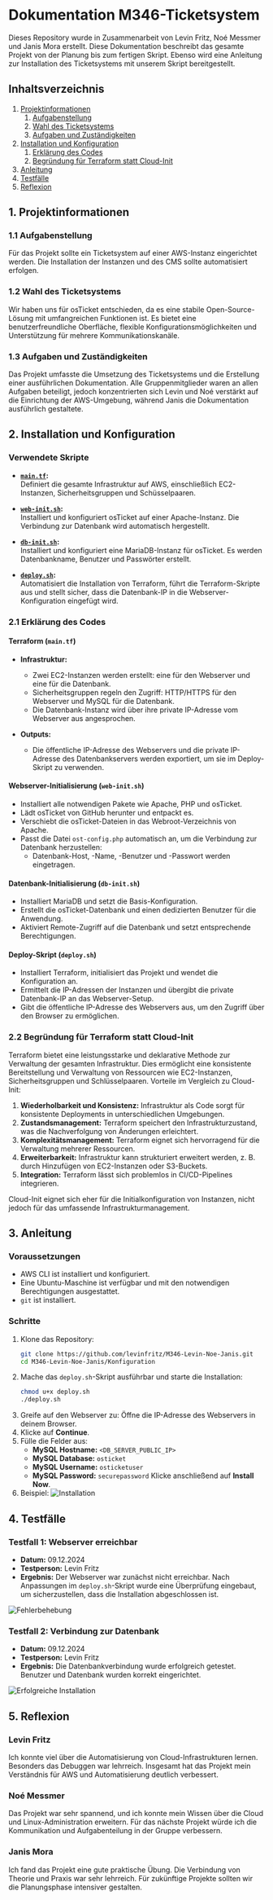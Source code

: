 # Dokumentation M346-Ticketsystem

Dieses Repository wurde in Zusammenarbeit von Levin Fritz, Noé Messmer und Janis Mora erstellt. Diese Dokumentation beschreibt das gesamte Projekt von der Planung bis zum fertigen Skript. Ebenso wird eine Anleitung zur Installation des Ticketsystems mit unserem Skript bereitgestellt.

## Inhaltsverzeichnis

1. [Projektinformationen](#projektinformationen)
   1. [Aufgabenstellung](#aufgabenstellung)
   2. [Wahl des Ticketsystems](#wahl-des-ticketsystems)
   3. [Aufgaben und Zuständigkeiten](#aufgaben-und-zuständigkeiten)
2. [Installation und Konfiguration](#installation-und-konfiguration)
   1. [Erklärung des Codes](#erklärung-des-codes)
   2. [Begründung für Terraform statt Cloud-Init](#begründung-für-terraform-statt-cloud-init)
3. [Anleitung](#anleitung)
4. [Testfälle](#testfälle)
5. [Reflexion](#reflexion)

## 1. Projektinformationen

### 1.1 Aufgabenstellung

Für das Projekt sollte ein Ticketsystem auf einer AWS-Instanz eingerichtet werden. Die Installation der Instanzen und des CMS sollte automatisiert erfolgen.

### 1.2 Wahl des Ticketsystems

Wir haben uns für osTicket entschieden, da es eine stabile Open-Source-Lösung mit umfangreichen Funktionen ist. Es bietet eine benutzerfreundliche Oberfläche, flexible Konfigurationsmöglichkeiten und Unterstützung für mehrere Kommunikationskanäle.

### 1.3 Aufgaben und Zuständigkeiten

Das Projekt umfasste die Umsetzung des Ticketsystems und die Erstellung einer ausführlichen Dokumentation. Alle Gruppenmitglieder waren an allen Aufgaben beteiligt, jedoch konzentrierten sich Levin und Noé verstärkt auf die Einrichtung der AWS-Umgebung, während Janis die Dokumentation ausführlich gestaltete.

## 2. Installation und Konfiguration

### Verwendete Skripte

- **[`main.tf`](https://github.com/levinfritz/M346-Levin-Noe-Janis/blob/main/Konfiguration/main.tf):**  
  Definiert die gesamte Infrastruktur auf AWS, einschließlich EC2-Instanzen, Sicherheitsgruppen und Schüsselpaaren.

- **[`web-init.sh`](https://github.com/levinfritz/M346-Levin-Noe-Janis/blob/main/Konfiguration/web-init.sh):**  
  Installiert und konfiguriert osTicket auf einer Apache-Instanz. Die Verbindung zur Datenbank wird automatisch hergestellt.

- **[`db-init.sh`](https://github.com/levinfritz/M346-Levin-Noe-Janis/blob/main/Konfiguration/db-init.sh):**  
  Installiert und konfiguriert eine MariaDB-Instanz für osTicket. Es werden Datenbankname, Benutzer und Passwörter erstellt.

- **[`deploy.sh`](https://github.com/levinfritz/M346-Levin-Noe-Janis/blob/main/Konfiguration/deploy.sh):**  
  Automatisiert die Installation von Terraform, führt die Terraform-Skripte aus und stellt sicher, dass die Datenbank-IP in die Webserver-Konfiguration eingefügt wird.

### 2.1 Erklärung des Codes

#### Terraform (`main.tf`)

- **Infrastruktur:**
  - Zwei EC2-Instanzen werden erstellt: eine für den Webserver und eine für die Datenbank.
  - Sicherheitsgruppen regeln den Zugriff: HTTP/HTTPS für den Webserver und MySQL für die Datenbank.
  - Die Datenbank-Instanz wird über ihre private IP-Adresse vom Webserver aus angesprochen.

- **Outputs:**
  - Die öffentliche IP-Adresse des Webservers und die private IP-Adresse des Datenbankservers werden exportiert, um sie im Deploy-Skript zu verwenden.

#### Webserver-Initialisierung (`web-init.sh`)

- Installiert alle notwendigen Pakete wie Apache, PHP und osTicket.
- Lädt osTicket von GitHub herunter und entpackt es.
- Verschiebt die osTicket-Dateien in das Webroot-Verzeichnis von Apache.
- Passt die Datei `ost-config.php` automatisch an, um die Verbindung zur Datenbank herzustellen:
  - Datenbank-Host, -Name, -Benutzer und -Passwort werden eingetragen.

#### Datenbank-Initialisierung (`db-init.sh`)

- Installiert MariaDB und setzt die Basis-Konfiguration.
- Erstellt die osTicket-Datenbank und einen dedizierten Benutzer für die Anwendung.
- Aktiviert Remote-Zugriff auf die Datenbank und setzt entsprechende Berechtigungen.

#### Deploy-Skript (`deploy.sh`)

- Installiert Terraform, initialisiert das Projekt und wendet die Konfiguration an.
- Ermittelt die IP-Adressen der Instanzen und übergibt die private Datenbank-IP an das Webserver-Setup.
- Gibt die öffentliche IP-Adresse des Webservers aus, um den Zugriff über den Browser zu ermöglichen.

### 2.2 Begründung für Terraform statt Cloud-Init

Terraform bietet eine leistungsstarke und deklarative Methode zur Verwaltung der gesamten Infrastruktur. Dies ermöglicht eine konsistente Bereitstellung und Verwaltung von Ressourcen wie EC2-Instanzen, Sicherheitsgruppen und Schlüsselpaaren. Vorteile im Vergleich zu Cloud-Init:

1. **Wiederholbarkeit und Konsistenz:** Infrastruktur als Code sorgt für konsistente Deployments in unterschiedlichen Umgebungen.
2. **Zustandsmanagement:** Terraform speichert den Infrastrukturzustand, was die Nachverfolgung von Änderungen erleichtert.
3. **Komplexitätsmanagement:** Terraform eignet sich hervorragend für die Verwaltung mehrerer Ressourcen.
4. **Erweiterbarkeit:** Infrastruktur kann strukturiert erweitert werden, z. B. durch Hinzufügen von EC2-Instanzen oder S3-Buckets.
5. **Integration:** Terraform lässt sich problemlos in CI/CD-Pipelines integrieren.

Cloud-Init eignet sich eher für die Initialkonfiguration von Instanzen, nicht jedoch für das umfassende Infrastrukturmanagement.

## 3. Anleitung

### Voraussetzungen

- AWS CLI ist installiert und konfiguriert.
- Eine Ubuntu-Maschine ist verfügbar und mit den notwendigen Berechtigungen ausgestattet.
- `git` ist installiert.

### Schritte

1. Klone das Repository:
   ```bash
   git clone https://github.com/levinfritz/M346-Levin-Noe-Janis.git
   cd M346-Levin-Noe-Janis/Konfiguration
   ```
2. Mache das `deploy.sh`-Skript ausführbar und starte die Installation:
   ```bash
   chmod u+x deploy.sh
   ./deploy.sh
   ```
3. Greife auf den Webserver zu: Öffne die IP-Adresse des Webservers in deinem Browser.
4. Klicke auf **Continue**.
5. Fülle die Felder aus:
   - **MySQL Hostname:** `<DB_SERVER_PUBLIC_IP>`
   - **MySQL Database:** `osticket`
   - **MySQL Username:** `osticketuser`
   - **MySQL Password:** `securepassword`
   Klicke anschließend auf **Install Now**.
6. Beispiel:
   ![Installation](https://github.com/levinfritz/M346-Levin-Noe-Janis/blob/main/Bilder/Installation_OS-Ticket.png)

## 4. Testfälle

### Testfall 1: Webserver erreichbar

- **Datum:** 09.12.2024  
- **Testperson:** Levin Fritz  
- **Ergebnis:** Der Webserver war zunächst nicht erreichbar. Nach Anpassungen im `deploy.sh`-Skript wurde eine Überprüfung eingebaut, um sicherzustellen, dass die Installation abgeschlossen ist.

![Fehlerbehebung](https://github.com/levinfritz/M346-Levin-Noe-Janis/blob/main/Bilder/FehlerWebserver.png)

### Testfall 2: Verbindung zur Datenbank

- **Datum:** 09.12.2024  
- **Testperson:** Levin Fritz  
- **Ergebnis:** Die Datenbankverbindung wurde erfolgreich getestet. Benutzer und Datenbank wurden korrekt eingerichtet.

![Erfolgreiche Installation](https://github.com/levinfritz/M346-Levin-Noe-Janis/blob/main/Bilder/Erfolgreiche%20Installation.png)

## 5. Reflexion

### Levin Fritz
Ich konnte viel über die Automatisierung von Cloud-Infrastrukturen lernen. Besonders das Debuggen war lehrreich. Insgesamt hat das Projekt mein Verständnis für AWS und Automatisierung deutlich verbessert.

### Noé Messmer
Das Projekt war sehr spannend, und ich konnte mein Wissen über die Cloud und Linux-Administration erweitern. Für das nächste Projekt würde ich die Kommunikation und Aufgabenteilung in der Gruppe verbessern.

### Janis Mora
Ich fand das Projekt eine gute praktische Übung. Die Verbindung von Theorie und Praxis war sehr lehrreich. Für zukünftige Projekte sollten wir die Planungsphase intensiver gestalten.
